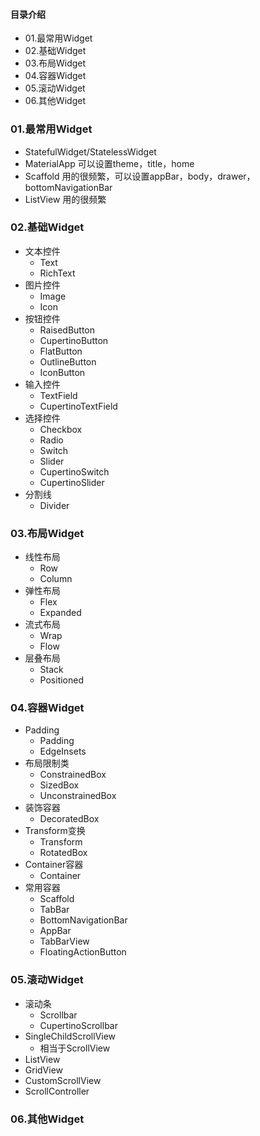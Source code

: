 #### 目录介绍
- 01.最常用Widget
- 02.基础Widget
- 03.布局Widget
- 04.容器Widget
- 05.滚动Widget
- 06.其他Widget




### 01.最常用Widget
- StatefulWidget/StatelessWidget
- MaterialApp           可以设置theme，title，home
- Scaffold              用的很频繁，可以设置appBar，body，drawer，bottomNavigationBar
- ListView              用的很频繁


### 02.基础Widget
- 文本控件
    - Text      
    - RichText        
- 图片控件
    - Image     
    - Icon      
- 按钮控件
    - RaisedButton            
    - CupertinoButton  
    - FlatButton
    - OutlineButton
    - IconButton
- 输入控件
    - TextField
    - CupertinoTextField
- 选择控件
    - Checkbox
    - Radio
    - Switch
    - Slider
    - CupertinoSwitch
    - CupertinoSlider
- 分割线
    - Divider




### 03.布局Widget
- 线性布局
    - Row
    - Column
- 弹性布局
    - Flex
    - Expanded
- 流式布局
    - Wrap
    - Flow
- 层叠布局
    - Stack
    - Positioned



### 04.容器Widget
- Padding
    - Padding
    - EdgeInsets
- 布局限制类
    - ConstrainedBox
    - SizedBox
    - UnconstrainedBox
- 装饰容器
    - DecoratedBox
- Transform变换
    - Transform
    - RotatedBox
- Container容器
    - Container
- 常用容器
    - Scaffold
    - TabBar
    - BottomNavigationBar
    - AppBar
    - TabBarView
    - FloatingActionButton




### 05.滚动Widget
- 滚动条
    - Scrollbar
    - CupertinoScrollbar
- SingleChildScrollView
    - 相当于ScrollView
- ListView
- GridView
- CustomScrollView
- ScrollController



### 06.其他Widget



























